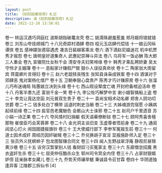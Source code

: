 ```yaml
---
layout: post
title: 《初刻拍案惊奇》札记
description: 读《初刻拍案惊奇》札记
date: 2022-12-28 13:58:01
---
```


卷一 转运汉遇巧洞庭红 波斯胡指破鼍龙壳
卷二 姚滴珠避羞惹羞 郑月娥将错就错
卷三 刘东山夸技顺城门 十八兄奇踪村酒肆
卷四 程元玉店肆代偿钱 十一娘云冈纵谭侠
卷五 感神媒张德容遇虎 凑吉日裴越客乘龙
卷六 酒下酒赵尼媪迷花 机中机贾秀才报怨
卷七 唐明皇好道集奇人 武惠妃崇禅斗异法
卷八 乌将军一饭必酬 陈大郎三人重会
卷九 宣徽院仕女秋千会 清安寺夫妇笑啼缘
卷十 韩秀才乘乱聘娇妻 吴太守怜才主姻簿
卷十一 恶船家计赚假尸银 狠仆人误投真命状
卷十二 陶家翁大雨留宾 蒋震卿片言得妇
卷十三 赵六老舐犊丧残生 张知县诛枭成铁案
卷十四 酒谋对于郊肆恶 鬼对案杨化借尸
卷十五 卫朝奉狠心盘贵产 陈秀才巧计赚原房
卷十六 张溜儿巧布迷魂局 陆蕙娘立决到头缘
卷十七 西山观设辇度亡魂 开封府备棺迫活命
卷十八 丹客半黍九还 富翁千金一笑
卷十九 李公佐巧解梦中言 谢小娥智擒船上盗
卷二十 李克让竟达空函 刘元普双生贵子
卷二十一 袁尚宝相术动名卿 郑舍人阴功叨世爵
卷二十二 钱多处白丁横带 运退时刺史当艄
卷二十三 大姊魂游完宿愿 小姨病起续前缘
卷二十四 盐官邑老魔魅色 会骸山大士诛邪
卷二十五 赵司户千里遗音 苏小娟一诗正果
卷二十六 夺风情村妇捐躯 假天语幕僚断狱
卷二十七 顾阿秀喜舍檀那物 崔俊臣巧会芙蓉屏
卷二十八 金光洞主谈旧变 玉虚尊者悟前身
卷二十九 通闺闼坚心灯火 闹囹圄捷报旗铃
卷三十 王大使威行部下 李参军冤报生前
卷三十一 何道士因术成奸 周经历因奸破贼
卷三十二 乔兑换胡子宣淫 显报施卧师入定
卷三十三 张员外义抚螟蛉子 包龙图智赚合同文
卷三十四 闻人生野战翠浮庵 静观尼昼锦黄沙巷
卷三十五 诉穷汉暂掌别人钱 看财奴刁买冤家主
卷三十六 东廊僧怠招魔 黑衣盗奸生杀
卷三十七 屈突仲任酷杀众生 郓州司令冥全内侄
卷三十八 占家财狠婿妒侄 廷亲脉孝女藏儿
卷三十九 乔势天师禳旱魃 秉诚县令召甘霖
卷四十 华阴道独逢异客 江陵郡三拆仙书 [4] 